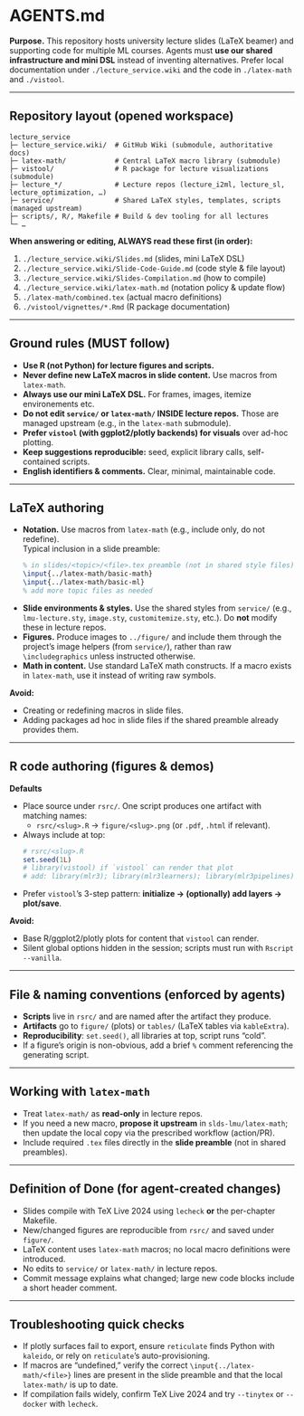 # AGENTS.md

**Purpose.** This repository hosts university lecture slides (LaTeX beamer) and supporting code for multiple ML courses. Agents must **use our shared infrastructure and mini DSL** instead of inventing alternatives. Prefer local documentation under `./lecture_service.wiki` and the code in `./latex-math` and `./vistool`.

---

## Repository layout (opened workspace)

```
lecture_service
├─ lecture_service.wiki/  # GitHub Wiki (submodule, authoritative docs)
├─ latex-math/            # Central LaTeX macro library (submodule)
├─ vistool/               # R package for lecture visualizations (submodule)
├─ lecture_*/             # Lecture repos (lecture_i2ml, lecture_sl, lecture_optimization, …)
├─ service/               # Shared LaTeX styles, templates, scripts (managed upstream)
├─ scripts/, R/, Makefile # Build & dev tooling for all lectures
└─ …
```

**When answering or editing, ALWAYS read these first (in order):**
1. `./lecture_service.wiki/Slides.md` (slides, mini LaTeX DSL)
2. `./lecture_service.wiki/Slide-Code-Guide.md` (code style & file layout)
3. `./lecture_service.wiki/Slides-Compilation.md` (how to compile)
4. `./lecture_service.wiki/latex-math.md` (notation policy & update flow)
5. `./latex-math/combined.tex` (actual macro definitions)
6. `./vistool/vignettes/*.Rmd` (R package documentation)

---

## Ground rules (MUST follow)

- **Use R (not Python) for lecture figures and scripts.**  
- **Never define new LaTeX macros in slide content.** Use macros from `latex-math`.  
- **Always use our mini LaTeX DSL.** For frames, images, itemize environements etc.
- **Do not edit `service/` or `latex-math/` INSIDE lecture repos.** Those are managed upstream (e.g., in the `latex-math` submodule).
- **Prefer `vistool` (with ggplot2/plotly backends) for visuals** over ad-hoc plotting.  
- **Keep suggestions reproducible:** seed, explicit library calls, self-contained scripts.  
- **English identifiers & comments.** Clear, minimal, maintainable code.

---

## LaTeX authoring

- **Notation.** Use macros from `latex-math` (e.g., include only, do not redefine).  
  Typical inclusion in a slide preamble:
  ```tex
  % in slides/<topic>/<file>.tex preamble (not in shared style files)
  \input{../latex-math/basic-math}
  \input{../latex-math/basic-ml}
  % add more topic files as needed
  ```
- **Slide environments & styles.** Use the shared styles from `service/` (e.g., `lmu-lecture.sty`, `image.sty`, `customitemize.sty`, etc.). Do **not** modify these in lecture repos.
- **Figures.** Produce images to `../figure/` and include them through the project’s image helpers (from `service/`), rather than raw `\includegraphics` unless instructed otherwise.
- **Math in content.** Use standard LaTeX math constructs. If a macro exists in `latex-math`, use it instead of writing raw symbols.

**Avoid:**
- Creating or redefining macros in slide files.
- Adding packages ad hoc in slide files if the shared preamble already provides them.

---

## R code authoring (figures & demos)

**Defaults**
- Place source under `rsrc/`. One script produces one artifact with matching names:
  - `rsrc/<slug>.R` → `figure/<slug>.png` (or `.pdf`, `.html` if relevant).
- Always include at top:
  ```r
  # rsrc/<slug>.R
  set.seed(1L)
  # library(vistool) if `vistool` can render that plot
  # add: library(mlr3); library(mlr3learners); library(mlr3pipelines) when needed
  ```
- Prefer `vistool`’s 3-step pattern: **initialize → (optionally) add layers → plot/save**.

**Avoid:**
- Base R/ggplot2/plotly plots for content that `vistool` can render.
- Silent global options hidden in the session; scripts must run with `Rscript --vanilla`.

---

## File & naming conventions (enforced by agents)

- **Scripts** live in `rsrc/` and are named after the artifact they produce.
- **Artifacts** go to `figure/` (plots) or `tables/` (LaTeX tables via `kableExtra`).
- **Reproducibility**: `set.seed()`, all libraries at top, script runs “cold”.
- If a figure’s origin is non-obvious, add a brief `%` comment referencing the generating script.

---

## Working with `latex-math`

- Treat `latex-math/` as **read-only** in lecture repos.  
- If you need a new macro, **propose it upstream** in `slds-lmu/latex-math`; then update the local copy via the prescribed workflow (action/PR).
- Include required `.tex` files directly in the **slide preamble** (not in shared preambles).

---

## Definition of Done (for agent-created changes)

- Slides compile with TeX Live 2024 using `lecheck` **or** the per-chapter Makefile.
- New/changed figures are reproducible from `rsrc/` and saved under `figure/`.
- LaTeX content uses `latex-math` macros; no local macro definitions were introduced.
- No edits to `service/` or `latex-math/` in lecture repos.
- Commit message explains what changed; large new code blocks include a short header comment.

---

## Troubleshooting quick checks

- If plotly surfaces fail to export, ensure `reticulate` finds Python with `kaleido`, or rely on `reticulate`’s auto-provisioning.
- If macros are “undefined,” verify the correct `\input{../latex-math/<file>}` lines are present in the slide preamble and that the local `latex-math/` is up to date.
- If compilation fails widely, confirm TeX Live 2024 and try `--tinytex` or `--docker` with `lecheck`.
